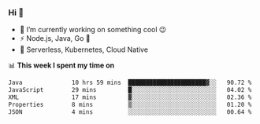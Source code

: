 ### Hi 👋

<!--
**nodejh/nodejh** is a ✨ _special_ ✨ repository because its `README.md` (this file) appears on your GitHub profile.

Here are some ideas to get you started:

- 🔭 I’m currently working on ...
- 🌱 I’m currently learning ...
- 👯 I’m looking to collaborate on ...
- 🤔 I’m looking for help with ...
- 💬 Ask me about ...
- 📫 How to reach me: ...
- 😄 Pronouns: ...
- ⚡ Fun fact: ...
-->

- 🔭 I’m currently working on something cool :wink:
- ⚡ Node.js, Java, Go :thought_balloon:
- 🤖 Serverless, Kubernetes, Cloud Native

📊 **This week I spent my time on**

<!--START_SECTION:waka-->

```txt
Java              10 hrs 59 mins  ██████████████████████▓░░   90.72 %
JavaScript        29 mins         █░░░░░░░░░░░░░░░░░░░░░░░░   04.02 %
XML               17 mins         ▓░░░░░░░░░░░░░░░░░░░░░░░░   02.36 %
Properties        8 mins          ▒░░░░░░░░░░░░░░░░░░░░░░░░   01.20 %
JSON              4 mins          ░░░░░░░░░░░░░░░░░░░░░░░░░   00.64 %
```

<!--END_SECTION:waka-->


<!--
:traffic_light: **Visitors**

![visitors](https://visitor-badge.glitch.me/badge?page_id=nodejh.nodejh)
-->
